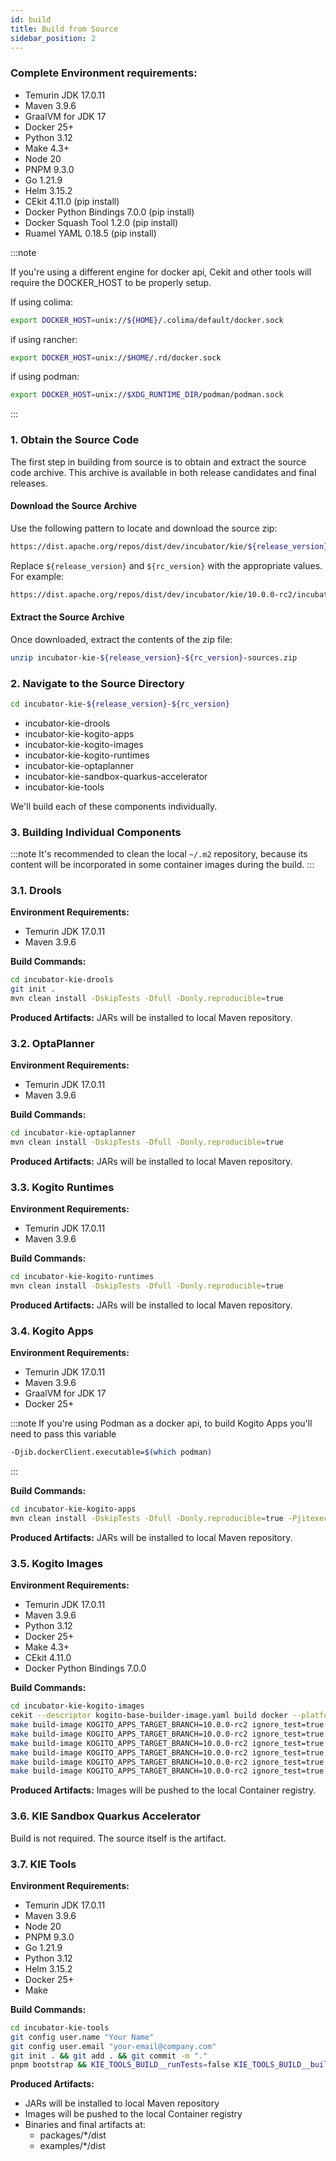 ```yaml
---
id: build
title: Build from Source
sidebar_position: 2
---
```


### Complete Environment requirements:

- Temurin JDK 17.0.11
- Maven 3.9.6
- GraalVM for JDK 17
- Docker 25+
- Python 3.12
- Make 4.3+
- Node 20
- PNPM 9.3.0
- Go 1.21.9
- Helm 3.15.2 
- CEkit 4.11.0 (pip install)
- Docker Python Bindings 7.0.0 (pip install)
- Docker Squash Tool 1.2.0 (pip install)
- Ruamel YAML 0.18.5 (pip install)

:::note

If you're using a different engine for docker api, Cekit and other tools will require the DOCKER_HOST to be properly setup.

If using colima:
 ```bash
 export DOCKER_HOST=unix://${HOME}/.colima/default/docker.sock
 ```

if using rancher:

 ```bash
 export DOCKER_HOST=unix://$HOME/.rd/docker.sock
 ```

if using podman:

 ```bash
 export DOCKER_HOST=unix://$XDG_RUNTIME_DIR/podman/podman.sock
 ```

:::

### 1. Obtain the Source Code

The first step in building from source is to obtain and extract the source code archive. This archive is available in both release candidates and final releases.

#### Download the Source Archive

Use the following pattern to locate and download the source zip:

```bash
https://dist.apache.org/repos/dist/dev/incubator/kie/${release_version}-${rc_version}/incubator-kie-${release_version}-${rc_version}-sources.zip
```

Replace `${release_version}` and `${rc_version}` with the appropriate values. For example:


```bash
https://dist.apache.org/repos/dist/dev/incubator/kie/10.0.0-rc2/incubator-kie-10.0.0-rc2-sources.zip
```

#### Extract the Source Archive

Once downloaded, extract the contents of the zip file:

```bash
unzip incubator-kie-${release_version}-${rc_version}-sources.zip
```

### 2. Navigate to the Source Directory

```bash
cd incubator-kie-${release_version}-${rc_version}
```

- incubator-kie-drools
- incubator-kie-kogito-apps
- incubator-kie-kogito-images
- incubator-kie-kogito-runtimes
- incubator-kie-optaplanner
- incubator-kie-sandbox-quarkus-accelerator
- incubator-kie-tools

We'll build each of these components individually.

### 3. Building Individual Components

:::note
It's recommended to clean the local `~/.m2` repository, because its content will be incorporated in some container images during the build.
:::

### 3.1. Drools

**Environment Requirements:**
- Temurin JDK 17.0.11
- Maven 3.9.6

**Build Commands:**
```bash
cd incubator-kie-drools
git init .
mvn clean install -DskipTests -Dfull -Donly.reproducible=true
```

**Produced Artifacts:** JARs will be installed to local Maven repository.

### 3.2. OptaPlanner

**Environment Requirements:**
- Temurin JDK 17.0.11
- Maven 3.9.6

**Build Commands:**
```bash
cd incubator-kie-optaplanner
mvn clean install -DskipTests -Dfull -Donly.reproducible=true
```

**Produced Artifacts:** JARs will be installed to local Maven repository.

### 3.3. Kogito Runtimes

**Environment Requirements:**
- Temurin JDK 17.0.11
- Maven 3.9.6

**Build Commands:**
```bash
cd incubator-kie-kogito-runtimes
mvn clean install -DskipTests -Dfull -Donly.reproducible=true
```

**Produced Artifacts:** JARs will be installed to local Maven repository.

### 3.4. Kogito Apps

**Environment Requirements:**
- Temurin JDK 17.0.11
- Maven 3.9.6
- GraalVM for JDK 17
- Docker 25+

:::note
If you're using Podman as a docker api, to build Kogito Apps you'll need to pass this variable

 ```bash
 -Djib.dockerClient.executable=$(which podman)
 ```
:::

**Build Commands:**
```bash
cd incubator-kie-kogito-apps
mvn clean install -DskipTests -Dfull -Donly.reproducible=true -Pjitexecutor-native
```

**Produced Artifacts:** JARs will be installed to local Maven repository.

### 3.5. Kogito Images

**Environment Requirements:**
- Temurin JDK 17.0.11
- Maven 3.9.6
- Python 3.12
- Docker 25+
- Make 4.3+
- CEkit 4.11.0
- Docker Python Bindings 7.0.0

**Build Commands:**
```bash
cd incubator-kie-kogito-images
cekit --descriptor kogito-base-builder-image.yaml build docker --platform linux/amd64
make build-image KOGITO_APPS_TARGET_BRANCH=10.0.0-rc2 ignore_test=true image_name=kogito-data-index-ephemeral
make build-image KOGITO_APPS_TARGET_BRANCH=10.0.0-rc2 ignore_test=true image_name=kogito-data-index-postgresql
make build-image KOGITO_APPS_TARGET_BRANCH=10.0.0-rc2 ignore_test=true image_name=kogito-jit-runner
make build-image KOGITO_APPS_TARGET_BRANCH=10.0.0-rc2 ignore_test=true image_name=kogito-jobs-service-allinone
make build-image KOGITO_APPS_TARGET_BRANCH=10.0.0-rc2 ignore_test=true image_name=kogito-jobs-service-ephemeral
make build-image KOGITO_APPS_TARGET_BRANCH=10.0.0-rc2 ignore_test=true image_name=kogito-jobs-service-postgresql
```

**Produced Artifacts:** Images will be pushed to the local Container registry.

### 3.6. KIE Sandbox Quarkus Accelerator

Build is not required. The source itself is the artifact.

### 3.7. KIE Tools

**Environment Requirements:**
- Temurin JDK 17.0.11
- Maven 3.9.6
- Node 20
- PNPM 9.3.0
- Go 1.21.9
- Python 3.12
- Helm 3.15.2
- Docker 25+
- Make

**Build Commands:**
```bash
cd incubator-kie-tools
git config user.name "Your Name"
git config user.email "your-email@company.com"
git init . && git add . && git commit -m "."
pnpm bootstrap && KIE_TOOLS_BUILD__runTests=false KIE_TOOLS_BUILD__buildExamples=true KIE_TOOLS_BUILD__buildContainerImages=true pnpm -r --workspace-concurrency=1 build:prod && echo 'BUILD SUCCESS! 🎉' || echo 'BUILD FAILURE ❌'
```

**Produced Artifacts:**
- JARs will be installed to local Maven repository
- Images will be pushed to the local Container registry
- Binaries and final artifacts at:
  - packages/*/dist
  - examples/*/dist
